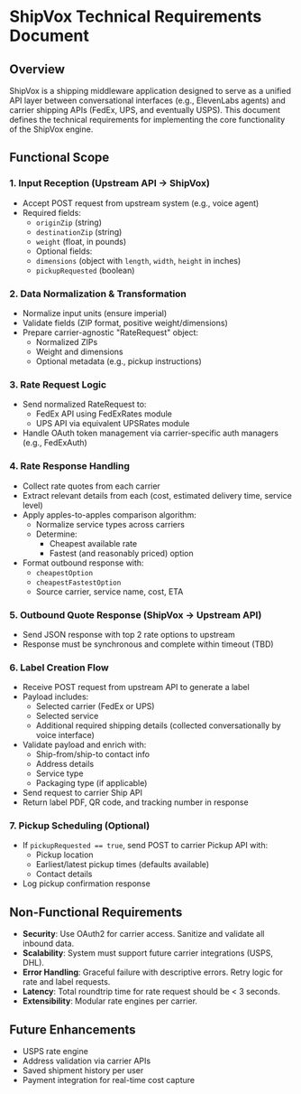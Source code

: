 
# ShipVox Technical Requirements Document

## Overview
ShipVox is a shipping middleware application designed to serve as a unified API layer between conversational interfaces (e.g., ElevenLabs agents) and carrier shipping APIs (FedEx, UPS, and eventually USPS). This document defines the technical requirements for implementing the core functionality of the ShipVox engine.

## Functional Scope

### 1. Input Reception (Upstream API → ShipVox)
- Accept POST request from upstream system (e.g., voice agent)
- Required fields:
    - `originZip` (string)
    - `destinationZip` (string)
    - `weight` (float, in pounds)
    - Optional fields:
    - `dimensions` (object with `length`, `width`, `height` in inches)
    - `pickupRequested` (boolean)

### 2. Data Normalization & Transformation
- Normalize input units (ensure imperial)
- Validate fields (ZIP format, positive weight/dimensions)
- Prepare carrier-agnostic "RateRequest" object:
    - Normalized ZIPs
    - Weight and dimensions
    - Optional metadata (e.g., pickup instructions)

### 3. Rate Request Logic
- Send normalized RateRequest to:
    - FedEx API using FedExRates module
    - UPS API via equivalent UPSRates module
- Handle OAuth token management via carrier-specific auth managers (e.g., FedExAuth)

### 4. Rate Response Handling
- Collect rate quotes from each carrier
- Extract relevant details from each (cost, estimated delivery time, service level)
- Apply apples-to-apples comparison algorithm:
    - Normalize service types across carriers
    - Determine:
        - Cheapest available rate
        - Fastest (and reasonably priced) option
- Format outbound response with:
    - `cheapestOption`
    - `cheapestFastestOption`
    - Source carrier, service name, cost, ETA

### 5. Outbound Quote Response (ShipVox → Upstream API)
- Send JSON response with top 2 rate options to upstream
- Response must be synchronous and complete within timeout (TBD)

### 6. Label Creation Flow
- Receive POST request from upstream API to generate a label
- Payload includes:
    - Selected carrier (FedEx or UPS)
    - Selected service
    - Additional required shipping details (collected conversationally by voice interface)
- Validate payload and enrich with:
    - Ship-from/ship-to contact info
    - Address details
    - Service type
    - Packaging type (if applicable)
- Send request to carrier Ship API
- Return label PDF, QR code, and tracking number in response

### 7. Pickup Scheduling (Optional)
- If `pickupRequested == true`, send POST to carrier Pickup API with:
    - Pickup location
    - Earliest/latest pickup times (defaults available)
    - Contact details
- Log pickup confirmation response

## Non-Functional Requirements
- **Security**: Use OAuth2 for carrier access. Sanitize and validate all inbound data.
- **Scalability**: System must support future carrier integrations (USPS, DHL).
- **Error Handling**: Graceful failure with descriptive errors. Retry logic for rate and label requests.
- **Latency**: Total roundtrip time for rate request should be < 3 seconds.
- **Extensibility**: Modular rate engines per carrier.

## Future Enhancements
- USPS rate engine
- Address validation via carrier APIs
- Saved shipment history per user
- Payment integration for real-time cost capture
